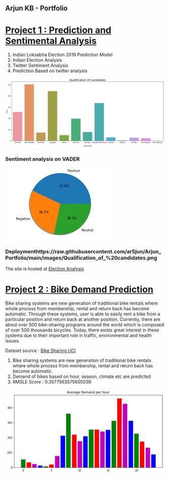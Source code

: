 ## Arjun KB - Portfolio 




# [Project 1 : Prediction and Sentimental Analysis](https://github.com/ar5jun/Prediction-and-Sentimental-Analysis)

1. Indian Loksabha Election 2019 Prediction Model
2. Indian Election Analysis
3. Twitter Sentiment Analysis
4. Prediction Based on twitter analysis

![Loading...](https://raw.githubusercontent.com/ar5jun/Arjun_Portfolio/main/images/Qualification_of_%20candidates.png)
### Sentiment analysis on VADER
![Loading...](https://raw.githubusercontent.com/ar5jun/Arjun_Portfolio/main/images/twitter_vader.png)

### Deploymenthttps://raw.githubusercontent.com/ar5jun/Arjun_Portfolio/main/images/Qualification_of_%20candidates.png
The site is hosted at [Election Analysis](https://electionanalysis.herokuapp.com/)

# [Project 2 : Bike Demand Prediction ](https://github.com/ar5jun/bike_sharing_linear_regression)

Bike sharing systems are new generation of traditional bike rentals where whole process from membership, rental and return back has become automatic. Through these systems, user is able to easily rent a bike from a particular position and return back at another position. Currently, there are about over 500 bike-sharing programs around the world which is composed of over 500 thousands bicycles. Today, there exists great interest in these systems due to their important role in traffic, environmental and health issues.

Dataset source : [Bike Sharing UCI](https://archive.ics.uci.edu/ml/datasets/Bike+Sharing+Dataset)

1. Bike sharing systems are new generation of traditional bike rentals where whole process from membership, rental and return back has become automatic.
2. Demand of bikes based on hour, season, climate etc are predicted
3. RMSLE Score :  0.3577563575605039

![Loading...](https://raw.githubusercontent.com/ar5jun/Arjun_Portfolio/main/images/bike.png)
